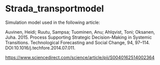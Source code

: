 # Strada_transportmodel

Simulation model used in the following article:

Auvinen, Heidi; Ruutu, Sampsa; Tuominen, Anu; Ahlqvist, Toni; Oksanen, Juha. 2015. Process Supporting Strategic Decision-Making in Systemic Transitions. Technological Forecasting and Social Change, 94, 97–114. DOI:10.1016/j.techfore.2014.07.011.

https://www.sciencedirect.com/science/article/pii/S0040162514002364
